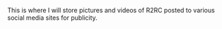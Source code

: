 This is where I will store pictures and videos of R2RC posted to various social media sites for publicity.
